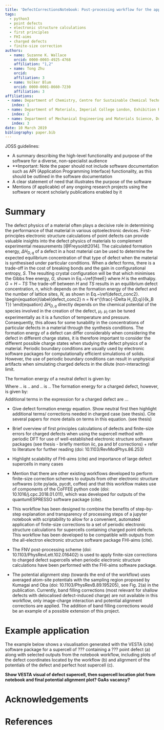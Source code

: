 ```yaml
---
title: 'DefectCorrectionsNotebook: Post-processing workflow for the application of finite-size corrections to periodic electronic structure calculations of charged defect supercells performed with the FHI-aims software package'
tags:
  - python3
  - point defects
  - electronic structure calculations
  - first principles
  - FHI-aims
  - charged defects
  - finite-size correction
authors:
  - name: Suzanne K. Wallace
    orcid: 0000-0003-4925-4768
    affiliation: "1,2"
  - name: Tong Zhu
    orcid: 
    affiliation: 3
  - name: Volker Blum
    orcid: 0000-0001-8660-7230
    affiliation: 3
affiliations:
 - name: Department of Chemistry, Centre for Sustainable Chemical Technologies, University of Bath, Claverton Down, Bath, BA2 7AY, UK
   index: 1
 - name: Department of Materials, Imperial College London, Exhibition Road, London SW7 2AZ, UK
   index: 2
 - name: Department of Mechanical Engineering and Materials Science, Duke University, Durham, North Carolina 27708, USA
   index: 3
date: 10 March 2019
bibliography: paper.bib
---
```


JOSS guidelines:
- A summary describing the high-level functionality and purpose of the software for a diverse, non-specialist audience
- **Important: Note the paper should not include software documentation such as API (Application Programming Interface) functionality, as this should be outlined in the software documentation
- A clear statement of need that illustrates the purpose of the software
- Mentions (if applicable) of any ongoing research projects using the software or recent scholarly publications enabled by it


# Summary
The defect physics of a material often plays a decisive role in determining the performance of that material in various optoelectronic devices. First-principles electronic structure calculations of point defects can provide valuable insights into the defect physics of materials to complement experimental measurements [@Freysoldt2014]. The calculated formation energy, $\Delta H_{D,q}$ of a defect in a host material can be used to determine the expected equilibrium concentration of that type of defect when the material is synthesised under particular conditions. When a defect forms, there is a trade-off in the cost of breaking bonds and the gain in configurational entropy, $S$. The resulting crystal configuration will be that which minimises the Gibbs free energy, $G$, shown in Eq.~\ref{freeE} where $H$ is the enthalpy. 
$G = H - TS$
The trade-off between $H$ and $TS$ results in an equilibrium defect concentration, $n$, which depends on the formation energy of the defect and the number of lattice sites, $N$, as shown in Eq.~\ref{defect_conc2}.
\begin{equation}\label{defect_conc2}
n = N e^{\frac{-\Delta H_{D,q}}{k_B T}}
\end{equation}
$\Delta H_{D,q}$ directly depends on the chemical potential of the species involved in the creation of the defect, $\mu_i$. $\mu_i$ can be tuned experimentally as it is a function of temperature and pressure. Consequently, this allows for some tunability in the concentrations of particular defects in a material through the synthesis conditions. The formation energy of a defect can differ considerably when considering the defect in different charge states, it is therefore important to consider the different possible charge states when studying the defect physics of a material. Periodic boundary conditions are usually used by electronic software packages for computationally efficient simulations of solids. However, the use of periodic boundary conditions can result in unphysical artifacts when simulating charged defects in the dilute (non-interacting) limit.

The formation energy of a neutral defect is given by:
$$ $$
Where .. is .. and .. is .. The formation energy for a charged defect, however, is given by:
$$ $$
Additional terms in the expression for a charged defect are ...

- Give defect formation energy equation. Show neutral first then highlight additional terms/ corrections needed in charged case (see thesis). Cite several papers for more details on terms in this equation. (see thesis)
- Brief overview of first principles calculations of defects and finite-size errors for charged defects when using the supercell method with periodic DFT for use of well-established electronic structure software packages (see thesis - briefly mention iic, pa and bf corrections) + refer to literature for further reading (doi: 10.1103/RevModPhys.86.253)
- Highlight scalability of FHI-aims (cite) and importance of large defect supercells in many cases
- Mention that there are other existing workflows developed to perform finite-size correction schemes to outputs from other electronic structure softwares (cite pylada, pycdt, coffee) and that this workflow makes use of components of the CoFFEE python code (doi: 10.1016/j.cpc.2018.01.011), which was developed for outputs of the quantumESPRESSO software package (cite).

- This workflow has been designed to combine the benefits of step-by-step explanation and transparency of processing steps of a jupyter notebook with scriptability to allow for a convenient, automated application of finite-size corrections to a set of periodic electronic structure calculations for supercells containing charged point defects. This workflow has been developed to be compatible with outputs from the all-electron electronic structure software package FHI-aims (cite).
- The FNV post-processing scheme (doi: 10.1103/PhysRevLett.102.016402) is used to apply finite-size corrections to charged defect supercells when periodic electronic structure calculations have been performed with the FHI-aims software package.
- The potential alignment step (towards the end of the workflow) uses averaged atom-site potentials with the sampling region proposed by Kumagai and Oba (doi: 10.1103/PhysRevB.89.195205), see Fig. 2(a) in the publication. Currently, band filling corrections (most relevant for shallow defects with delocalised defect-induced charge) are not available in this workflow, only image-charge interaction and potential alignment corrections are applied. The addition of band filling corrections would be an example of a possible extension of this project.

# Example application
The example below shows a visualisation generated with the VESTA (cite) software package for a supercell of ??? containing a ??? point defect (a) along with selected outputs from the notebook workflow, including plots of the defect coordinates located by the workflow (b) and alignment of the potentials of the defect and perfect host supercell (c).

**Show VESTA visual of defect supercell, then supercell location plot from notebook and final potential alignment plot? GaAs vacancy?**

# Acknowledgements

# References